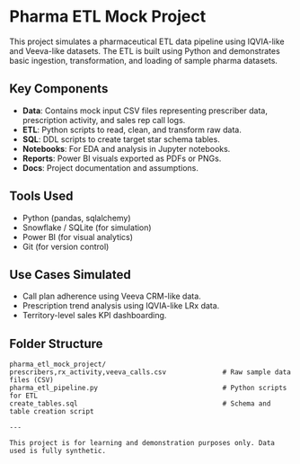 
# Pharma ETL Mock Project

This project simulates a pharmaceutical ETL data pipeline using IQVIA-like and Veeva-like datasets. The ETL is built using Python and demonstrates basic ingestion, transformation, and loading of sample pharma datasets.

## Key Components

- **Data**: Contains mock input CSV files representing prescriber data, prescription activity, and sales rep call logs.
- **ETL**: Python scripts to read, clean, and transform raw data.
- **SQL**: DDL scripts to create target star schema tables.
- **Notebooks**: For EDA and analysis in Jupyter notebooks.
- **Reports**: Power BI visuals exported as PDFs or PNGs.
- **Docs**: Project documentation and assumptions.

## Tools Used

- Python (pandas, sqlalchemy)
- Snowflake / SQLite (for simulation)
- Power BI (for visual analytics)
- Git (for version control)

## Use Cases Simulated

- Call plan adherence using Veeva CRM-like data.
- Prescription trend analysis using IQVIA-like LRx data.
- Territory-level sales KPI dashboarding.

## Folder Structure

```
pharma_etl_mock_project/
prescribers,rx_activity,veeva_calls.csv              # Raw sample data files (CSV)
pharma_etl_pipeline.py                               # Python scripts for ETL
create_tables.sql                                    # Schema and table creation script

---

This project is for learning and demonstration purposes only. Data used is fully synthetic.
